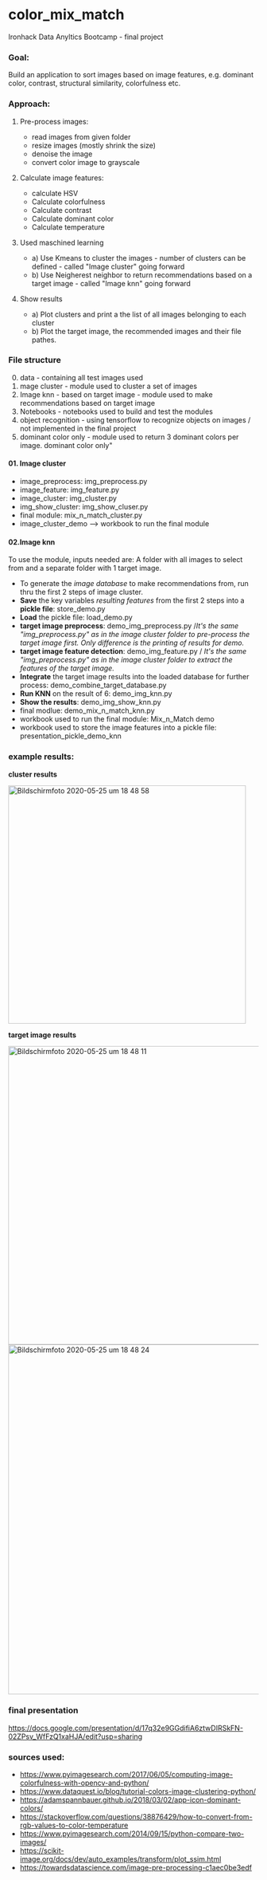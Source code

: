 # color_mix_match

Ironhack Data Anyltics Bootcamp - final project 

### Goal: 

Build an application to sort images based on image features, e.g. dominant color, contrast, structural similarity, colorfulness etc. 

### Approach:

1) Pre-process images:
    - read images from given folder 
    - resize images (mostly shrink the size)
    - denoise the image
    - convert color image to grayscale

2) Calculate image features:
    - calculate HSV
    - Calculate colorfulness
    - Calculate contrast 
    - Calculate dominant color 
    - Calculate temperature

3) Used maschined learning
    - a) Use Kmeans to cluster the images - number of clusters can be defined - called "Image cluster" going forward
    - b) Use Neigherest neighbor to return recommendations based on a target image - called "Image knn" going forward

4) Show results
    - a) Plot clusters and print a the list of all images belonging to each cluster
    - b) Plot the target image, the recommended images and their file pathes. 

### File structure

00. data - containing all test images used
01. mage cluster - module used to cluster a set of images
02. Image knn - based on target image - module used to make recommendations based on target image
03. Notebooks - notebooks used to build and test the modules
04. object recognition - using tensorflow to recognize objects on images / not implemented in the final project
05. dominant color only - module used to return 3 dominant colors per image. 
dominant color only"

#### 01. Image cluster

- image_preprocess: img_preprocess.py
- image_feature: img_feature.py
- image_cluster: img_cluster.py
- img_show_cluster: img_show_cluser.py
- final module: mix_n_match_cluster.py
- image_cluster_demo --> workbook to run the final module 


#### 02.Image knn

To use the module, inputs needed are:
A folder with all images to select from and a separate folder with 1 target image. 

- To generate the *image database* to make recommendations from, run thru the first 2 steps of image cluster.
- **Save** the key variables *resulting features* from the first 2 steps into a **pickle file**: store_demo.py
- **Load** the pickle file: load_demo.py
- **target image preprocess**: demo_img_preprocess.py /_It's the same "img_preprocess.py" as in the image cluster folder to pre-process the target image first. Only difference is the printing of results for demo._
- **target image feature detection**: demo_img_feature.py / _It's the same "img_preprocess.py" as in the image cluster folder to extract the features of the target image._
- **Integrate** the target image results into the loaded database for further process: demo_combine_target_database.py
- **Run KNN** on the result of 6: demo_img_knn.py
- **Show the results**: demo_img_show_knn.py
- final modlue: demo_mix_n_match_knn.py
- workbook used to run the final module: Mix_n_Match demo
- workbook used to store the image features into a pickle file: presentation_pickle_demo_knn


### example results: 

**cluster results**

<img width="478" alt="Bildschirmfoto 2020-05-25 um 18 48 58" src="https://user-images.githubusercontent.com/61271744/82831822-c20d2080-9eb9-11ea-9140-f8c188cf2df6.png">

**target image results**

<img width="599" alt="Bildschirmfoto 2020-05-25 um 18 48 11" src="https://user-images.githubusercontent.com/61271744/82831906-f8e33680-9eb9-11ea-9ad4-3c2133dfb126.png">

<img width="702" alt="Bildschirmfoto 2020-05-25 um 18 48 24" src="https://user-images.githubusercontent.com/61271744/82831911-fbde2700-9eb9-11ea-8abe-252eb1fe2d26.png">


### final presentation
https://docs.google.com/presentation/d/17q32e9GGdifiA6ztwDIRSkFN-02ZPsv_WfFzQ1xaHJA/edit?usp=sharing


### sources used:
- https://www.pyimagesearch.com/2017/06/05/computing-image-colorfulness-with-opencv-and-python/
- https://www.dataquest.io/blog/tutorial-colors-image-clustering-python/
- https://adamspannbauer.github.io/2018/03/02/app-icon-dominant-colors/
- https://stackoverflow.com/questions/38876429/how-to-convert-from-rgb-values-to-color-temperature
- https://www.pyimagesearch.com/2014/09/15/python-compare-two-images/
- https://scikit-image.org/docs/dev/auto_examples/transform/plot_ssim.html 
- https://towardsdatascience.com/image-pre-processing-c1aec0be3edf 
